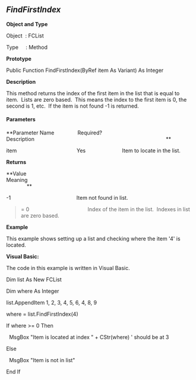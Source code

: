 _FindFirstIndex_
----------------

**Object and Type**

Object  : FCList

Type     : Method

**Prototype**

Public Function FindFirstIndex(ByRef item As Variant) As Integer

**Description**

This method returns the index of the first item in the list that is equal to item.  Lists are zero based.  This means the index to the first item is 0, the second is 1, etc.  If the item is not found -1 is returned.

#### Parameters
**Parameter Name                Required?             Description                                                                                          **

item                                         Yes                         Item to locate in the list.

**Returns**

**Value                                     Meaning                                                                                                                               **

-1                                             Item not found in list.

>= 0                                        Index of the item in the list.  Indexes in list are zero based.

**Example**

This example shows setting up a list and checking where the item '4' is located.

**Visual Basic:**

The code in this example is written in Visual Basic.

Dim list As New FCList

Dim where As Integer

list.AppendItem 1, 2, 3, 4, 5, 6, 4, 8, 9

where = list.FindFirstIndex(4)

If where >= 0 Then

  MsgBox "Item is located at index " + CStr(where) ' should be at 3

Else

  MsgBox "Item is not in list"

End If
